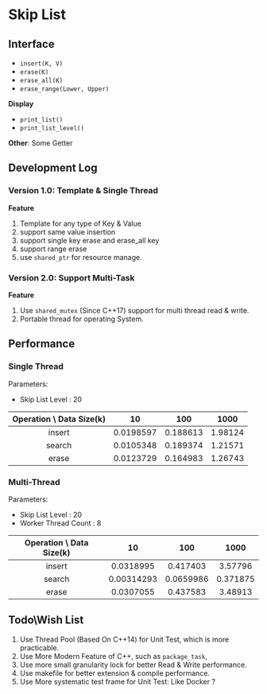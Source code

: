 # Skip List



## Interface

* `insert(K, V)`
* `erase(K)`
* `erase_all(K)`
* `erase_range(Lower, Upper)`

**Display**

* `print_list()`
* `print_list_level()`

**Other**: Some Getter





## Development Log

### Version 1.0: Template & Single Thread

**Feature**

1. Template for any type of Key & Value 
2. support same value insertion
3. support single key erase and erase_all key
4. support range erase
5. use `shared_ptr` for resource manage. 



### Version 2.0: Support Multi-Task

**Feature**

1.  Use `shared_mutex` (Since C++17) support for multi thread read & write.
1.  Portable thread for operating System.



## Performance

### Single Thread 

Parameters: 
* Skip List Level : 20


| Operation \ Data Size(k) |    10     |   100    |  1000   |
| :----------------------: | :-------: | :------: | :-----: |
|          insert          | 0.0198597 | 0.188613 | 1.98124 |
|          search          | 0.0105348 | 0.189374 | 1.21571 |
|          erase           | 0.0123729 | 0.164983 | 1.26743 |




### Multi-Thread

Parameters: 

* Skip List Level : 20
* Worker Thread Count : 8

| Operation \ Data Size(k) |     10     |    100    |   1000   |
| :----------------------: | :--------: | :-------: | :------: |
|          insert          | 0.0318995  | 0.417403  | 3.57796  |
|          search          | 0.00314293 | 0.0659986 | 0.371875 |
|          erase           | 0.0307055  | 0.437583  | 3.48913  |



## Todo\Wish List
1. Use Thread Pool (Based On C++14) for Unit Test, which is more practicable.
2. Use More Modern Feature of C++, such as `package_task`, 
3. Use more small granularity lock for better Read & Write performance.
4. Use makefile for better extension & compile performance.
5. Use More systematic test frame for Unit Test: Like Docker ?  
